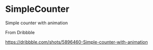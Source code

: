 # SimpleCounter
 Simple counter with animation


From Dribbble

https://dribbble.com/shots/5896460-Simple-counter-with-animation